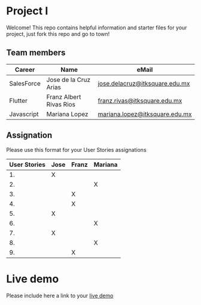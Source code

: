 # Project I

Welcome! This repo contains helpful information and starter files for your project, just fork this repo and go to town!

## Team members

| Career | Name | eMail |
| --- | --- | --- |
| SalesForce | Jose de la Cruz Arias | jose.delacruz@itksquare.edu.mx |
| Flutter | Franz Albert Rivas Rios | franz.rivas@itksquare.edu.mx|
|Javascript | Mariana Lopez | mariana.lopez@itksquare.edu.mx |

## Assignation 

Please use this format for your User Stories assignations

| User Stories |  Jose | Franz | Mariana |
| ------------ | ----- | ----- | ------- |
| 1.           |   X   |       |         |
| 2.           |       |       |    X    |
| 3.           |       |   X   |         |
| 4.           |       |   X   |         |
| 5.           |   X   |       |         |
| 6.           |       |       |    X    |
| 7.           |   X   |       |         |
| 8.           |       |       |    X    |
| 9.           |       |   X   |         |

# Live demo

Please include here a link to your [live demo](https://franzrivas-ksquare.github.io/project1_simon/)

